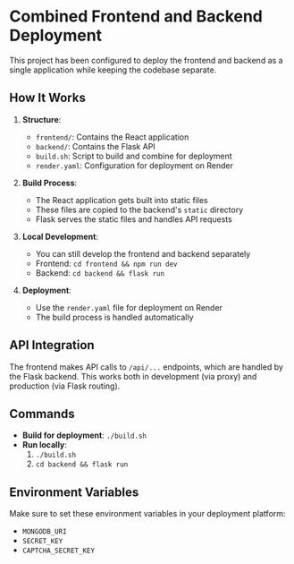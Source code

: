 # Combined Frontend and Backend Deployment

This project has been configured to deploy the frontend and backend as a single application while keeping the codebase separate.

## How It Works

1. **Structure**:
   - `frontend/`: Contains the React application
   - `backend/`: Contains the Flask API
   - `build.sh`: Script to build and combine for deployment
   - `render.yaml`: Configuration for deployment on Render

2. **Build Process**:
   - The React application gets built into static files
   - These files are copied to the backend's `static` directory
   - Flask serves the static files and handles API requests

3. **Local Development**:
   - You can still develop the frontend and backend separately
   - Frontend: `cd frontend && npm run dev`
   - Backend: `cd backend && flask run`

4. **Deployment**:
   - Use the `render.yaml` file for deployment on Render
   - The build process is handled automatically

## API Integration

The frontend makes API calls to `/api/...` endpoints, which are handled by the Flask backend. This works both in development (via proxy) and production (via Flask routing).

## Commands

- **Build for deployment**: `./build.sh`
- **Run locally**: 
  1. `./build.sh` 
  2. `cd backend && flask run`

## Environment Variables

Make sure to set these environment variables in your deployment platform:
- `MONGODB_URI`
- `SECRET_KEY`
- `CAPTCHA_SECRET_KEY`